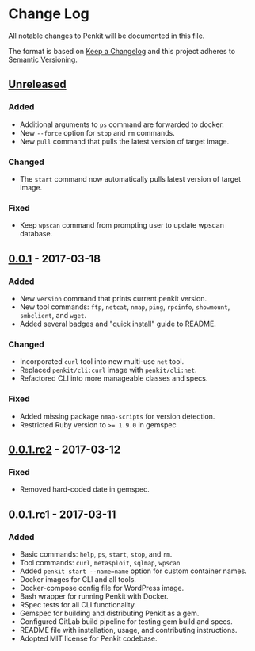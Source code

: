 # Change Log

All notable changes to Penkit will be documented in this file.

The format is based on [Keep a Changelog](http://keepachangelog.com/)
and this project adheres to [Semantic Versioning](http://semver.org/).

## [Unreleased]

### Added

- Additional arguments to `ps` command are forwarded to docker.
- New `--force` option for `stop` and `rm` commands.
- New `pull` command that pulls the latest version of target image.

### Changed

- The `start` command now automatically pulls latest version of target image.

### Fixed

- Keep `wpscan` command from prompting user to update wpscan database.

## [0.0.1] - 2017-03-18

### Added

- New `version` command that prints current penkit version.
- New tool commands: `ftp`, `netcat`, `nmap`, `ping`, `rpcinfo`, `showmount`, `smbclient`, and `wget`.
- Added several badges and "quick install" guide to README.

### Changed

- Incorporated `curl` tool into new multi-use `net` tool.
- Replaced `penkit/cli:curl` image with `penkit/cli:net`.
- Refactored CLI into more manageable classes and specs.

### Fixed

- Added missing package `nmap-scripts` for version detection.
- Restricted Ruby version to `>= 1.9.0` in gemspec

## [0.0.1.rc2] - 2017-03-12

### Fixed

- Removed hard-coded date in gemspec.

## 0.0.1.rc1 - 2017-03-11

### Added

- Basic commands: `help`, `ps`, `start`, `stop`, and `rm`.
- Tool commands: `curl`, `metasploit`, `sqlmap`, `wpscan`
- Added `penkit start --name=name` option for custom container names.
- Docker images for CLI and all tools.
- Docker-compose config file for WordPress image.
- Bash wrapper for running Penkit with Docker.
- RSpec tests for all CLI functionality.
- Gemspec for building and distributing Penkit as a gem.
- Configured GitLab build pipeline for testing gem build and specs.
- README file with installation, usage, and contributing instructions.
- Adopted MIT license for Penkit codebase.

[Unreleased]: https://gitlab.com/penkit/penkit/compare/v0.0.1...master
[0.0.1]: https://gitlab.com/penkit/penkit/compare/v0.0.1.rc2...v0.0.1
[0.0.1.rc2]: https://gitlab.com/penkit/penkit/compare/v0.0.1.rc1...v0.0.1.rc2
